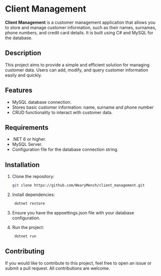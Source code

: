 # Client Management

**Client Management** is a customer management application that allows you to store and manage customer information, such as their names, surnames, phone numbers, and credit card details. It is built using C# and MySQL for the database.

## Description

This project aims to provide a simple and efficient solution for managing customer data. Users can add, modify, and query customer information easily and quickly.

## Features

- MySQL database connection.
- Stores basic customer information: name, surname and phone number
- CRUD functionality to interact with customer data.

## Requirements

- .NET 6 or higher.
- MySQL Server.
- Configuration file for the database connection string.

## Installation

1. Clone the repository:

   ```bash
   git clone https://github.com/WearyMench/client_management.git
2. Install dependencies:
   ```bash
    dotnet restore
3. Ensure you have the appsettings.json file with your database configuration.

4. Run the project:
   ```bash
    dotnet run

## Contributing
If you would like to contribute to this project, feel free to open an issue or submit a pull request. All contributions are welcome.
